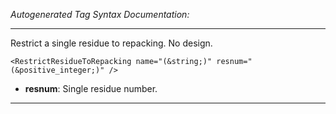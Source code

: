 _Autogenerated Tag Syntax Documentation:_

---
Restrict a single residue to repacking. No design.

```
<RestrictResidueToRepacking name="(&string;)" resnum="(&positive_integer;)" />
```

-   **resnum**: Single residue number.

---
